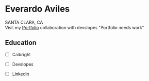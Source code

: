 # Everardo Aviles
SANTA CLARA, CA  
Visit my [Portfolio](https://eavilesportfolio.wordpress.com/)
collaboration with devslopes "Portfolio needs work"  

## Education
- [ ] Calbright
- [ ] Devslopes
- [ ] Linkedin

